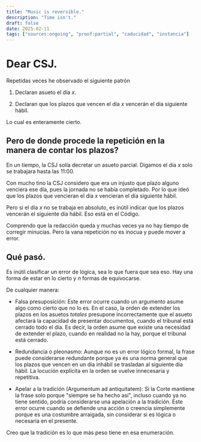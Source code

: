 ```yaml
---
title: "Music is reversible."
description: "Time isn't."
draft: false
date: 2025-02-11
tags: ["sources:ongoing", "proof:partial", "caducidad", "instancia"]
---
```


# Dear CSJ.

Repetidas veces he observado el siguiente patrón

1. Declaran asueto el día $x$.

2. Declaran que los plazos que vencen el día $x$ vencerán el día siguiente hábil.

Lo cual es enteramente cierto.

## Pero de donde procede la repetición en la manera de contar los plazos?

En un tiempo, la CSJ solía decretar un asueto parcial. Digamos el día $x$ solo se trabajara hasta las 11:00.

Con mucho tino la CSJ considero que era un injusto que plazo alguno venciera ese día, pues la jornada no se había completado. Por lo que ideó que los plazos que vencieran el día $x$ vencieran el día siguiente hábil.

Pero si el día $x$ no se trabaja en absoluto, es inútil indicar que los plazos vencerán el siguiente día hábil. Eso está en el Código. 

Comprendo que la redacción queda y muchas veces ya no hay tiempo de corregir minucias. Pero la vana repetición no es inocua y puede mover a error.

## Qué pasó.

Es inútil clasificar un error de lógica, sea lo que fuera que sea eso. Hay una forma de estar en lo cierto y $n$ formas de equivocarse.

De cualquier manera:

*   Falsa presuposición: Este error ocurre cuando un argumento asume algo como cierto que no lo es. En el caso, la orden de extender los plazos en los asuetos *totales* presupone incorrectamente que el asueto afectará la capacidad de presentar documentos, cuando el tribunal está cerrado todo el día. Es decir, la orden asume que existe una necesidad de extender el plazo, cuando en realidad no la hay, porque el tribunal está cerrado.

*   Redundancia o pleonasmo: Aunque no es un error lógico formal, la frase puede considerarse redundante porque ya es una norma general que los plazos que vencen en un día inhábil se trasladan al siguiente día hábil. La locución explícita en la orden se vuelve innecesaria y repetitiva.

*   Apelar a la tradición (Argumentum ad antiquitatem): Si la Corte mantiene la frase solo porque "siempre se ha hecho así", incluso cuando ya no tiene sentido, podría considerarse una apelación a la tradición. Este error ocurre cuando se defiende una acción o creencia simplemente porque es una costumbre arraigada, sin considerar si es lógica o necesaria en el presente.

Creo que la tradición es lo que más peso tiene en esa enumeración.


